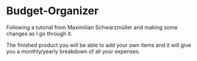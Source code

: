 # Budget-Organizer

Following a tutorial from Maximilian Schwarzmüller and making some changes as I go through it.

The finished product you will be able to add your own items and it will give you a monthly/yearly breakdown of all your expenses.
